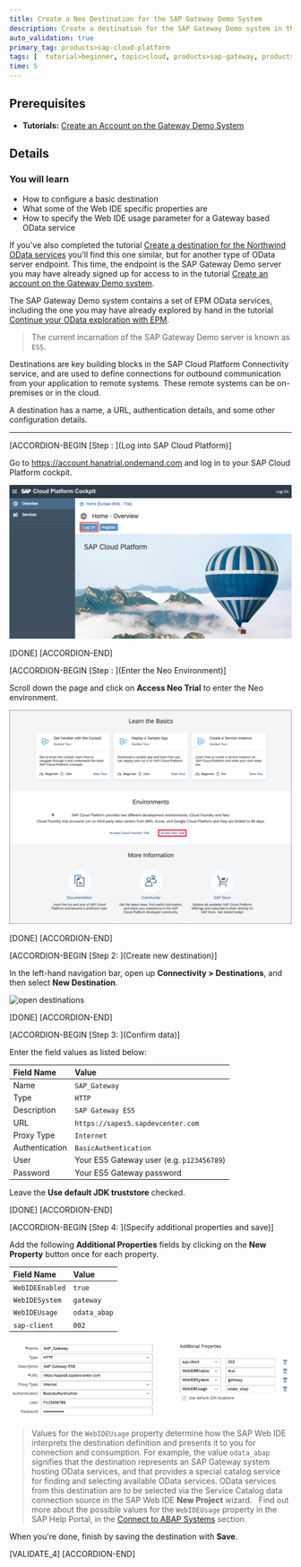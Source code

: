 ```yaml
---
title: Create a Neo Destination for the SAP Gateway Demo System
description: Create a destination for the SAP Gateway Demo system in the SAP Cloud Platform Connectivity service, Neo environment.
auto_validation: true
primary_tag: products>sap-cloud-platform
tags: [  tutorial>beginner, topic>cloud, products>sap-gateway, products>sap-cloud-platform ]
time: 5
---
```


## Prerequisites  
- **Tutorials:** [Create an Account on the Gateway Demo System](gateway-demo-signup)

## Details
### You will learn  
- How to configure a basic destination
- What some of the Web IDE specific properties are
- How to specify the Web IDE usage parameter for a Gateway based OData service

If you've also completed the tutorial [Create a destination for the Northwind OData services](cp-cf-create-destination) you'll find this one similar, but for another type of OData server endpoint. This time, the endpoint is the SAP Gateway Demo server you may have already signed up for access to in the tutorial [Create an account on the Gateway Demo system](gateway-demo-signup).

The SAP Gateway Demo system contains a set of EPM OData services, including the one you may have already explored by hand in the tutorial [Continue your OData exploration with EPM](odata-02-exploration-epm).

> The current incarnation of the SAP Gateway Demo server is known as `ES5`.

Destinations are key building blocks in the SAP Cloud Platform Connectivity service, and are used to define connections for outbound communication from your application to remote systems. These remote systems can be on-premises or in the cloud.


A destination has a name, a URL, authentication details, and some other configuration details.

---


[ACCORDION-BEGIN [Step : ](Log into SAP Cloud Platform)]

Go to <https://account.hanatrial.ondemand.com> and log in to your SAP Cloud Platform cockpit.

![SAP Cloud Platform log in page](scp-trial-logon.png)

[DONE]
[ACCORDION-END]

[ACCORDION-BEGIN [Step : ](Enter the Neo Environment)]

Scroll down the page and click on **Access Neo Trial** to enter the Neo environment.

![neopage](scp-neo-logon.png)

[DONE]
[ACCORDION-END]

[ACCORDION-BEGIN [Step 2: ](Create new destination)]

In the left-hand navigation bar, open up **Connectivity > Destinations**, and then select **New Destination**.

![open destinations](te-2016-3-02.png)

[DONE]
[ACCORDION-END]

[ACCORDION-BEGIN [Step 3: ](Confirm data)]

Enter the field values as listed below:

Field Name     | Value
:------------- | :-------------
Name           | `SAP_Gateway`
Type           | `HTTP`
Description    | `SAP Gateway ES5`
URL            | `https://sapes5.sapdevcenter.com`
Proxy Type     | `Internet`
Authentication | `BasicAuthentication`
User           | Your ES5 Gateway user (e.g. `p123456789`)
Password       | Your ES5 Gateway password

Leave the **Use default JDK truststore** checked.

[DONE]
[ACCORDION-END]

[ACCORDION-BEGIN [Step 4: ](Specify additional properties and save)]

Add the following **Additional Properties** fields by clicking on the **New Property** button once for each property.

Field Name       | Value
:--------------- | :-------------
`WebIDEEnabled`  | `true`
`WebIDESystem`   | `gateway`
`WebIDEUsage`    | `odata_abap`
`sap-client`     | `002`

![creating destination](te-2016-3-03.png)

> Values for the `WebIDEUsage` property determine how the SAP Web IDE interprets the destination definition and presents it to you for connection and consumption. For example, the value `odata_abap` signifies that the destination represents an SAP Gateway system hosting OData services, and that provides a special catalog service for finding and selecting available OData services. OData services from this destination are to be selected via the Service Catalog data connection source in the SAP Web IDE **New Project** wizard.
>&nbsp;
> Find out more about the possible values for the `WebIDEUsage` property in the SAP Help Portal, in the [Connect to ABAP Systems](https://help.sap.com/viewer/825270ffffe74d9f988a0f0066ad59f0/Cloud/en-US/5c3debce758a470e8342161457fd6f70.html) section.

When you're done, finish by saving the destination with **Save**.

[VALIDATE_4]
[ACCORDION-END]
